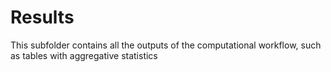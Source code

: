 # Results

This subfolder contains all the outputs of the computational workflow, such as tables with aggregative statistics